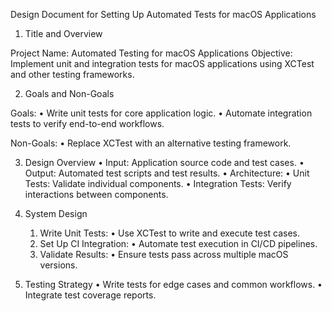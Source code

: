 Design Document for Setting Up Automated Tests for macOS Applications

1. Title and Overview

Project Name: Automated Testing for macOS Applications
Objective:
Implement unit and integration tests for macOS applications using XCTest and other testing frameworks.

2. Goals and Non-Goals

Goals:
	•	Write unit tests for core application logic.
	•	Automate integration tests to verify end-to-end workflows.

Non-Goals:
	•	Replace XCTest with an alternative testing framework.

3. Design Overview
	•	Input: Application source code and test cases.
	•	Output: Automated test scripts and test results.
	•	Architecture:
	•	Unit Tests: Validate individual components.
	•	Integration Tests: Verify interactions between components.

4. System Design
	1.	Write Unit Tests:
	•	Use XCTest to write and execute test cases.
	2.	Set Up CI Integration:
	•	Automate test execution in CI/CD pipelines.
	3.	Validate Results:
	•	Ensure tests pass across multiple macOS versions.

5. Testing Strategy
	•	Write tests for edge cases and common workflows.
	•	Integrate test coverage reports.
